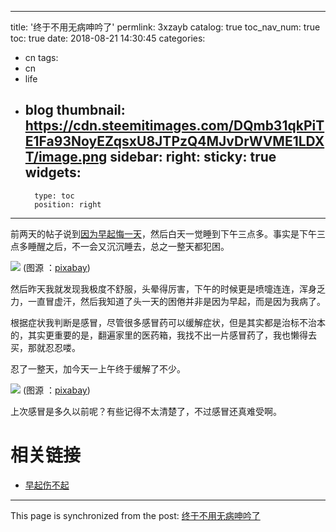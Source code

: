 
---
title: '终于不用无病呻吟了'
permlink: 3xzayb
catalog: true
toc_nav_num: true
toc: true
date: 2018-08-21 14:30:45
categories:
- cn
tags:
- cn
- life
- blog
thumbnail: https://cdn.steemitimages.com/DQmb31qkPiTE1Fa93NoyEZqsxU8JTPzQ4MJvDrWVME1LDXT/image.png
sidebar:
    right:
        sticky: true
widgets:
    -
        type: toc
        position: right
---


前两天的帖子说到[因为早起悔一天](https://steemit.com/cn/@oflyhigh/vlrrt)，然后白天一觉睡到下午三点多。事实是下午三点多睡醒之后，不一会又沉沉睡去，总之一整天都犯困。

![](https://cdn.steemitimages.com/DQmb31qkPiTE1Fa93NoyEZqsxU8JTPzQ4MJvDrWVME1LDXT/image.png)
(图源 ：[pixabay](https://pixabay.com/))

然后昨天我就发现我极度不舒服，头晕得厉害，下午的时候更是喷嚏连连，浑身乏力，一直冒虚汗，然后我知道了头一天的困倦并非是因为早起，而是因为我病了。

根据症状我判断是感冒，尽管很多感冒药可以缓解症状，但是其实都是治标不治本的，其实更重要的是，翻遍家里的医药箱，我找不出一片感冒药了，我也懒得去买，那就忍忍喽。

忍了一整天，加今天一上午终于缓解了不少。

![](https://cdn.steemitimages.com/DQmUFMHy71nqbJbRDgRirwSWTX12ft8Bx1o6f6ukf38KfoC/image.png)
(图源 ：[pixabay](https://pixabay.com/))

上次感冒是多久以前呢？有些记得不太清楚了，不过感冒还真难受啊。

# 相关链接

* [早起伤不起](https://steemit.com/cn/@oflyhigh/vlrrt)

- - -

This page is synchronized from the post: [终于不用无病呻吟了](https://steemit.com/@oflyhigh/3xzayb)
